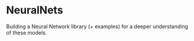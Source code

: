 # NeuralNets
Building a Neural Network library (+ examples) for a deeper understanding of these models.
